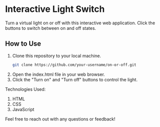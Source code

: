 # Interactive Light Switch

Turn a virtual light on or off with this interactive web application. Click the buttons to switch between on and off states.

## How to Use

1. Clone this repository to your local machine.
   ```bash
   git clone https://github.com/your-username/on-or-off.git

1. Open the index.html file in your web browser.
2. Click the "Turn on" and "Turn off" buttons to control the light.

Technologies Used: 
1) HTML
2) CSS
3) JavaScript

Feel free to reach out with any questions or feedback!

